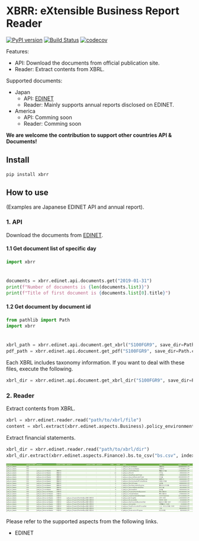# XBRR: eXtensible Business Report Reader

[![PyPI version](https://badge.fury.io/py/xbrr.svg)](https://badge.fury.io/py/xbrr)
[![Build Status](https://travis-ci.org/chakki-works/xbrr.svg?branch=master)](https://travis-ci.org/chakki-works/xbrr)
[![codecov](https://codecov.io/gh/chakki-works/xbrr/branch/master/graph/badge.svg)](https://codecov.io/gh/chakki-works/xbrr)

Features:

* API: Download the documents from official publication site.
* Reader: Extract contents from XBRL.

Supported documents:

* Japan
  * API: [EDINET](http://disclosure.edinet-fsa.go.jp/)
  * Reader: Mainly supports annual reports disclosed on EDINET.
* America
  * API: Comming soon
  * Reader: Comming soon

**We are welcome the contribution to support other countries API & Documents!**

## Install

```
pip install xbrr
```

## How to use

(Examples are Japanese EDINET API and annual report).

### 1. API

Download the documents from [EDINET](http://disclosure.edinet-fsa.go.jp/).

#### 1.1 Get document list of specific day

```py
import xbrr


documents = xbrr.edinet.api.documents.get("2019-01-31")
print(f"Number of documents is {len(documents.list)}")
print(f"Title of first document is {documents.list[0].title}")
```

#### 1.2 Get document by document id

```py
from pathlib import Path
import xbrr


xbrl_path = xbrr.edinet.api.document.get_xbrl("S100FGR9", save_dir=Path.cwd())
pdf_path = xbrr.edinet.api.document.get_pdf("S100FGR9", save_dir=Path.cwd())
```

Each XBRL includes taxonomy information. If you want to deal with these files, execute the following.

```py
xbrl_dir = xbrr.edinet.api.document.get_xbrl_dir("S100FGR9", save_dir=Path.cwd())
```


### 2. Reader

Extract contents from XBRL.

```py
xbrl = xbrr.edinet.reader.read("path/to/xbrl/file")
content = xbrl.extract(xbrr.edinet.aspects.Business).policy_environment_issue_etc.value
```

Extract financial statements.

```py
xbrl_dir = xbrr.edinet.reader.read("path/to/xbrl/dir")
xbrl_dir.extract(xbrr.edinet.aspects.Finance).bs.to_csv("bs.csv", index=False)
```

![bs.png](./docs/images/bs.png)

Please refer to the supported aspects from the following links.

* EDINET
